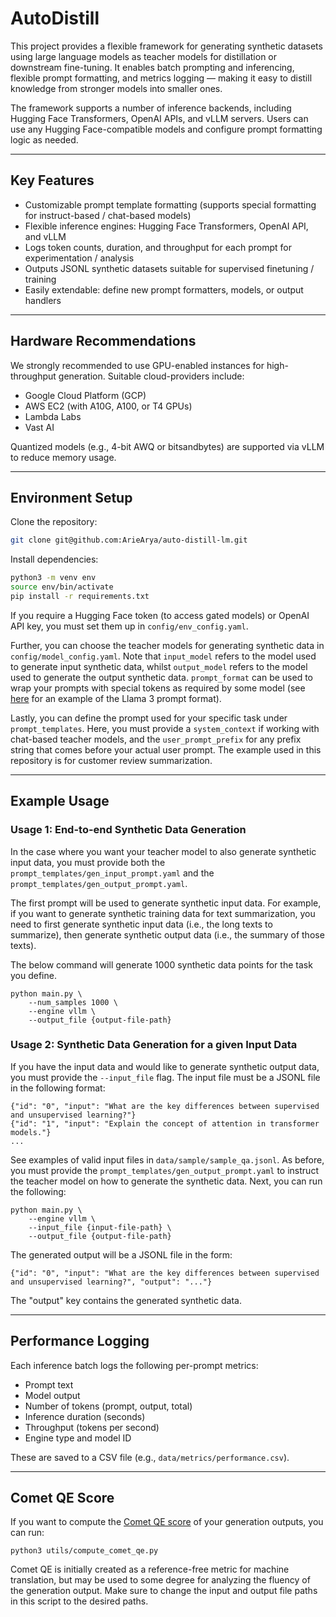 # AutoDistill

This project provides a flexible framework for generating synthetic datasets using large language models as teacher models for distillation or downstream fine-tuning. It enables batch prompting and inferencing, flexible prompt formatting, and metrics logging — making it easy to distill knowledge from stronger models into smaller ones.

The framework supports a number of inference backends, including Hugging Face Transformers, OpenAI APIs, and vLLM servers. Users can use any Hugging Face-compatible models and configure prompt formatting logic as needed.

---

## Key Features

-   Customizable prompt template formatting (supports special formatting for instruct-based / chat-based models)
-   Flexible inference engines: Hugging Face Transformers, OpenAI API, and vLLM
-   Logs token counts, duration, and throughput for each prompt for experimentation / analysis
-   Outputs JSONL synthetic datasets suitable for supervised finetuning / training
-   Easily extendable: define new prompt formatters, models, or output handlers

---

## Hardware Recommendations

We strongly recommended to use GPU-enabled instances for high-throughput generation. Suitable cloud-providers include:

-   Google Cloud Platform (GCP)
-   AWS EC2 (with A10G, A100, or T4 GPUs)
-   Lambda Labs
-   Vast AI

Quantized models (e.g., 4-bit AWQ or bitsandbytes) are supported via vLLM to reduce memory usage.

---

## Environment Setup

Clone the repository:

```bash
git clone git@github.com:ArieArya/auto-distill-lm.git
```

Install dependencies:

```bash
python3 -m venv env
source env/bin/activate
pip install -r requirements.txt
```

If you require a Hugging Face token (to access gated models) or OpenAI API key, you must set them up in `config/env_config.yaml`.

Further, you can choose the teacher models for generating synthetic data in `config/model_config.yaml`. Note that `input_model` refers to the model used to generate input synthetic data, whilst `output_model` refers to the model used to generate the output synthetic data. `prompt_format` can be used to wrap your prompts with special tokens as required by some model (see [here](https://www.llama.com/docs/model-cards-and-prompt-formats/meta-llama-3/) for an example of the Llama 3 prompt format).

Lastly, you can define the prompt used for your specific task under `prompt_templates`. Here, you must provide a `system_context` if working with chat-based teacher models, and the `user_prompt_prefix` for any prefix string that comes before your actual user prompt. The example used in this repository is for customer review summarization.

---

## Example Usage

### Usage 1: End-to-end Synthetic Data Generation

In the case where you want your teacher model to also generate synthetic input data, you must provide both the `prompt_templates/gen_input_prompt.yaml` and the `prompt_templates/gen_output_prompt.yaml`.

The first prompt will be used to generate synthetic input data. For example, if you want to generate synthetic training data for text summarization, you need to first generate synthetic input data (i.e., the long texts to summarize), then generate synthetic output data (i.e., the summary of those texts).

The below command will generate 1000 synthetic data points for the task you define.

```
python main.py \
	--num_samples 1000 \
	--engine vllm \
	--output_file {output-file-path}
```

### Usage 2: Synthetic Data Generation for a given Input Data

If you have the input data and would like to generate synthetic output data, you must provide the `--input_file` flag. The input file must be a JSONL file in the following format:

```
{"id": "0", "input": "What are the key differences between supervised and unsupervised learning?"}
{"id": "1", "input": "Explain the concept of attention in transformer models."}
...
```

See examples of valid input files in `data/sample/sample_qa.jsonl`. As before, you must provide the `prompt_templates/gen_output_prompt.yaml` to instruct the teacher model on how to generate the synthetic data. Next, you can run the following:

```
python main.py \
	--engine vllm \
	--input_file {input-file-path} \
	--output_file {output-file-path}
```

The generated output will be a JSONL file in the form:

```
{"id": "0", "input": "What are the key differences between supervised and unsupervised learning?", "output": "..."}
```

The "output" key contains the generated synthetic data.

---

## Performance Logging

Each inference batch logs the following per-prompt metrics:

-   Prompt text
-   Model output
-   Number of tokens (prompt, output, total)
-   Inference duration (seconds)
-   Throughput (tokens per second)
-   Engine type and model ID

These are saved to a CSV file (e.g., `data/metrics/performance.csv`).

---

## Comet QE Score

If you want to compute the [Comet QE score](https://arxiv.org/abs/2210.15696) of your generation outputs, you can run:

```
python3 utils/compute_comet_qe.py
```

Comet QE is initially created as a reference-free metric for machine translation, but may be used to some degree for analyzing the fluency of the generation output. Make sure to change the input and output file paths in this script to the desired paths.
